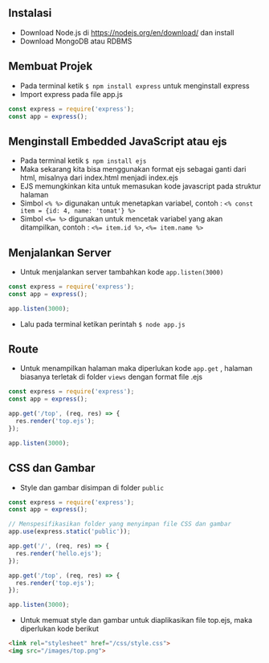 ## Instalasi
- Download Node.js di https://nodejs.org/en/download/ dan install
- Download MongoDB atau RDBMS

## Membuat Projek
- Pada terminal ketik ``` $ npm install express ``` untuk menginstall express
- Import express pada file app.js
```javascript
const express = require('express');
const app = express();
```

## Menginstall Embedded JavaScript atau ejs
- Pada terminal ketik ``` $ npm install ejs ```
- Maka sekarang kita bisa menggunakan format ejs sebagai ganti dari html, misalnya dari index.html menjadi index.ejs
- EJS memungkinkan kita untuk memasukan kode javascript pada struktur halaman
- Simbol ``` <% %> ``` digunakan untuk menetapkan variabel, contoh : ``` <% const item = {id: 4, name: 'tomat'} %> ```
- Simbol ``` <%= %> ``` digunakan untuk mencetak variabel yang akan ditampilkan, contoh : ``` <%= item.id %> ```, ``` <%= item.name %> ```

## Menjalankan Server
- Untuk menjalankan server tambahkan kode ``` app.listen(3000) ```
```javascript
const express = require('express');
const app = express();

app.listen(3000);
```
- Lalu pada terminal ketikan perintah ``` $ node app.js ```

## Route
- Untuk menampilkan halaman maka diperlukan kode ``` app.get ``` , halaman biasanya terletak di folder ``` views ``` dengan format file .ejs
```javascript
const express = require('express');
const app = express();

app.get('/top', (req, res) => {
  res.render('top.ejs');
});

app.listen(3000);
```

## CSS dan Gambar
- Style dan gambar disimpan di folder ``` public ```
``` javascript
const express = require('express');
const app = express();

// Menspesifikasikan folder yang menyimpan file CSS dan gambar 
app.use(express.static('public'));

app.get('/', (req, res) => {
  res.render('hello.ejs');
});

app.get('/top', (req, res) => {
  res.render('top.ejs');
});

app.listen(3000);
```
- Untuk memuat style dan gambar untuk diaplikasikan file top.ejs, maka diperlukan kode berikut
``` html
<link rel="stylesheet" href="/css/style.css">
<img src="/images/top.png">
```
